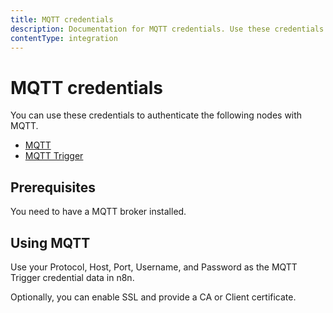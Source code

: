 ```yaml
---
title: MQTT credentials
description: Documentation for MQTT credentials. Use these credentials to authenticate MQTT in n8n, a workflow automation platform.
contentType: integration
---
```


# MQTT credentials

You can use these credentials to authenticate the following nodes with MQTT.

- [MQTT](/integrations/builtin/app-nodes/n8n-nodes-base.mqtt/)
- [MQTT Trigger](/integrations/builtin/trigger-nodes/n8n-nodes-base.mqtttrigger/)

## Prerequisites

You need to have a MQTT broker installed.

## Using MQTT

Use your Protocol, Host, Port, Username, and Password as the MQTT Trigger credential data in n8n.

Optionally, you can enable SSL and provide a CA or Client certificate.

